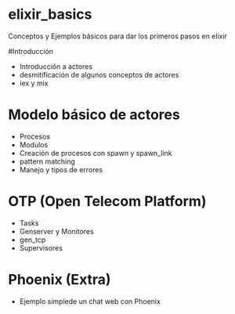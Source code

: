 # elixir_basics
Conceptos y Ejemplos básicos para dar los primeros pasos en elixir


#Introducción

- Introducción a actores
- desmitificación de algunos conceptos de actores
- iex y mix

# Modelo básico de actores

- Procesos
- Modulos
- Creación de procesos con spawn y spawn_link
- pattern matching
- Manejo y tipos de errores

# OTP (Open Telecom Platform)

- Tasks
- Genserver y Monitores
- gen_tcp
- Supervisores

# Phoenix (Extra)

- Ejemplo simplede un chat web con Phoenix
